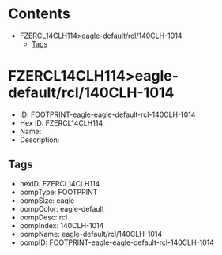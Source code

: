 



Contents
========

* [FZERCL14CLH114>eagle-default/rcl/140CLH-1014](#fzercl14clh114eagle-defaultrcl140clh-1014)
	* [Tags](#tags)

# FZERCL14CLH114>eagle-default/rcl/140CLH-1014

- ID: FOOTPRINT-eagle-eagle-default-rcl-140CLH-1014
- Hex ID: FZERCL14CLH114
- Name: 
- Description: 

## Tags

- hexID: FZERCL14CLH114
- oompType: FOOTPRINT
- oompSize: eagle
- oompColor: eagle-default
- oompDesc: rcl
- oompIndex: 140CLH-1014
- oompName: eagle-default/rcl/140CLH-1014
- oompID: FOOTPRINT-eagle-eagle-default-rcl-140CLH-1014
